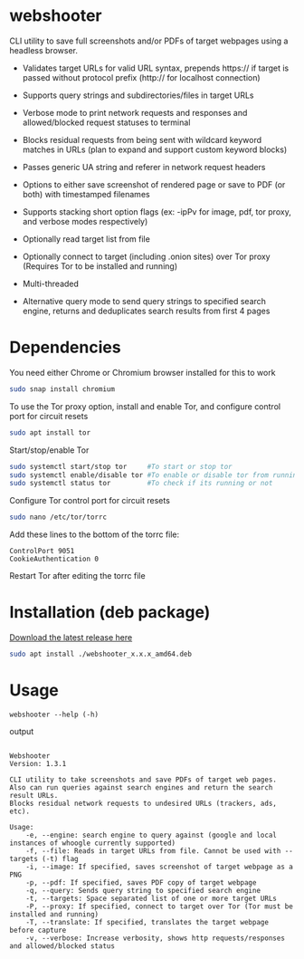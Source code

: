 # webshooter
CLI utility to save full screenshots and/or PDFs of target webpages using a headless browser.

- Validates target URLs for valid URL syntax, prepends https:// if target is passed without protocol prefix (http:// for localhost connection)
- Supports query strings and subdirectories/files in target URLs
- Verbose mode to print network requests and responses and allowed/blocked request statuses to terminal
- Blocks residual requests from being sent with wildcard keyword matches in URLs (plan to expand and support custom keyword blocks)
- Passes generic UA string and referer in network request headers
- Options to either save screenshot of rendered page or save to PDF (or both) with timestamped filenames
- Supports stacking short option flags (ex: -ipPv for image, pdf, tor proxy, and verbose modes respectively)
- Optionally read target list from file
- Optionally connect to target (including .onion sites) over Tor proxy (Requires Tor to be installed and running)
- Multi-threaded

- Alternative query mode to send query strings to specified search engine, returns and deduplicates search results from first 4 pages

# Dependencies
You need either Chrome or Chromium browser installed for this to work
```bash
sudo snap install chromium
```

To use the Tor proxy option, install and enable Tor, and configure control port for circuit resets
```bash
sudo apt install tor
```

Start/stop/enable Tor
```bash
sudo systemctl start/stop tor     #To start or stop tor
sudo systemctl enable/disable tor #To enable or disable tor from running automatically
sudo systemctl status tor         #To check if its running or not
```

Configure Tor control port for circuit resets
```bash
sudo nano /etc/tor/torrc
```
Add these lines to the bottom of the torrc file:
```plaintext
ControlPort 9051
CookieAuthentication 0
```
Restart Tor after editing the torrc file

# Installation (deb package)

[Download the latest release here](https://github.com/sss7526/webshooter/releases/latest)
```bash
sudo apt install ./webshooter_x.x.x_amd64.deb
```

# Usage
```
webshooter --help (-h)
```

output
```plaintext

Webshooter
Version: 1.3.1

CLI utility to take screenshots and save PDFs of target web pages.
Also can run queries against search engines and return the search result URLs.
Blocks residual network requests to undesired URLs (trackers, ads, etc).

Usage:
    -e, --engine: search engine to query against (google and local instances of whoogle currently supported)
    -f, --file: Reads in target URLs from file. Cannot be used with --targets (-t) flag
    -i, --image: If specified, saves screenshot of target webpage as a PNG
    -p, --pdf: If specified, saves PDF copy of target webpage
    -q, --query: Sends query string to specified search engine
    -t, --targets: Space separated list of one or more target URLs
    -P, --proxy: If specified, connect to target over Tor (Tor must be installed and running)
    -T, --translate: If specified, translates the target webpage before capture
    -v, --verbose: Increase verbosity, shows http requests/responses and allowed/blocked status
```